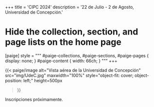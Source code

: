 +++
title = 'CIPC 2024'
description = '22 de Julio - 2 de Agosto, Universidad de Concepción.'
# Hide the collection, section, and page lists on the home page
[paige]
style = """
#paige-collections,
#paige-sections,
#paige-pages {
    display: none;
}
#paige-content { width: 66ch; }
"""
+++

{{< paige/image
    alt="Vista aérea de la Universidad de Concepción"
    src="img/UdeC.jpg"
    maxwidth="100%"
    style="object-fit: cover; object-position: left;"
    height=500px
>}}

Inscripciones próximamente.
